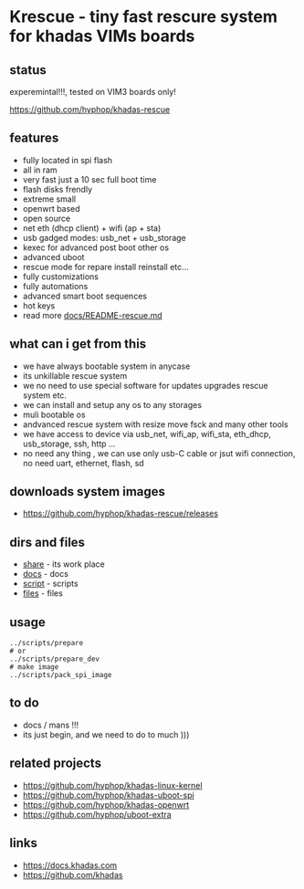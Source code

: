 # Krescue - tiny fast rescure system for khadas VIMs boards

## status

experemintal!!!, tested on VIM3 boards only!

https://github.com/hyphop/khadas-rescue

## features

+ fully located in spi flash
+ all in ram
+ very fast just a 10 sec full boot time
+ flash disks frendly
+ extreme small
+ openwrt based
+ open source
+ net eth (dhcp client) + wifi (ap + sta)
+ usb gadged modes: usb_net + usb_storage
+ kexec for advanced post boot other os
+ advanced uboot
+ rescue mode for repare install reinstall etc...
+ fully customizations
+ fully automations
+ advanced smart boot sequences
+ hot keys
+ read more [docs/README-rescue.md](docs/README-rescue)

## what can i get from this 

+ we have always bootable system in anycase
+ its unkillable rescue system 
+ we no need to use special software for updates upgrades rescue system etc.
+ we can install and setup any os to any storages
+ muli bootable os
+ andvanced rescue system with resize move fsck and many other tools 
+ we have access to device via usb_net, wifi_ap, wifi_sta, eth_dhcp, usb_storage, ssh, http ...
+ no need any thing , we can use only usb-C cable or jsut wifi connection, no need uart, ethernet, flash, sd

## downloads system images

+ https://github.com/hyphop/khadas-rescue/releases


## dirs and files

+ [share](share) - its work place 
+ [docs](docs) - docs
+ [script](scripts) - scripts
+ [files](files) - files

## usage

    ../scripts/prepare
    # or
    ../scripts/prepare_dev
    # make image
    ../scripts/pack_spi_image

## to do

+ docs / mans !!!
+ its just begin, and we need to do to much )))

## related projects

+ https://github.com/hyphop/khadas-linux-kernel
+ https://github.com/hyphop/khadas-uboot-spi
+ https://github.com/hyphop/khadas-openwrt
+ https://github.com/hyphop/uboot-extra

## links

+ https://docs.khadas.com
+ https://github.com/khadas
